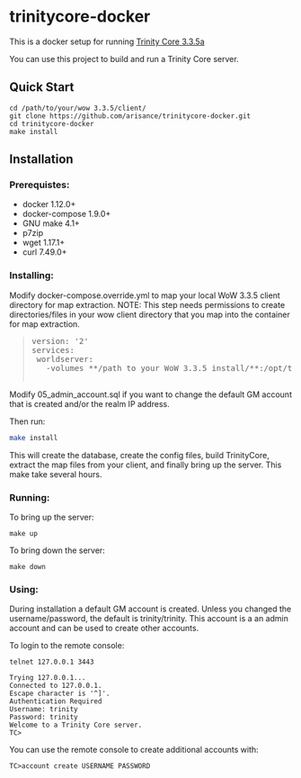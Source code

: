 # trinitycore-docker
This is a docker setup for running [Trinity Core 3.3.5a](https://github.com/TrinityCore/TrinityCore/tree/3.3.5)

You can use this project to build and run a Trinity Core server.

## Quick Start
```
cd /path/to/your/wow 3.3.5/client/
git clone https://github.com/arisance/trinitycore-docker.git
cd trinitycore-docker
make install
```

## Installation
### Prerequistes:
* docker 1.12.0+
* docker-compose 1.9.0+
* GNU make 4.1+
* p7zip
* wget 1.17.1+
* curl 7.49.0+

### Installing:
Modify docker-compose.override.yml to map your local WoW 3.3.5 client directory for map extraction.  NOTE: This step needs permissions to create directories/files in your wow client directory that you map into the container for map extraction.

><pre>version: '2'
>services:
>  worldserver:
>    -volumes **/path to your WoW 3.3.5 install/**:/opt/trinitycore/data

Modify 05_admin_account.sql if you want to change the default GM account that is created and/or the realm IP address.

Then run:
```bash
make install
```

This will create the database, create the config files, build TrinityCore, extract the map files from your client, and finally bring up the server.  This make take several hours.

### Running:
To bring up the server:
```
make up
```
To bring down the server:
```
make down
```

### Using:
During installation a default GM account is created.  Unless you changed the username/password, the default is trinity/trinity.  This account is a an admin account and can be used to create other accounts.

To login to the remote console:
```
telnet 127.0.0.1 3443

Trying 127.0.0.1...
Connected to 127.0.0.1.
Escape character is '^]'.
Authentication Required
Username: trinity
Password: trinity
Welcome to a Trinity Core server.
TC>
```
You can use the remote console to create additional accounts with:
```
TC>account create USERNAME PASSWORD
```
